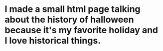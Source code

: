 # I made a small html page talking about the history of halloween because it's my favorite holiday and I love historical things.
